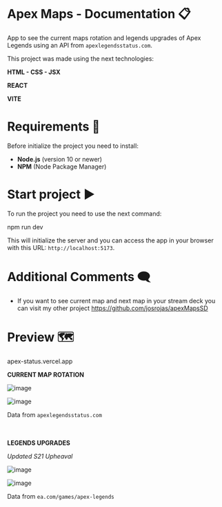 # Apex Maps - Documentation 📋

App to see the current maps rotation and legends upgrades of Apex Legends using an API from `apexlegendsstatus.com`.

This project was made using the next technologies:

**HTML - CSS - JSX**

**REACT**

**VITE**

# Requirements 🔎

Before initialize the project you need to install:

- **Node.js** (version 10 or newer)
- **NPM** (Node Package Manager)

# Start project ▶️

To run the project you need to use the next command:

npm run dev

This will initialize the server and you can access the app in your browser with this URL: `http://localhost:5173`. 

# Additional Comments 🗨
- If you want to see current map and next map in your stream deck you can visit my other project https://github.com/josrojas/apexMapsSD

# Preview 🗺

apex-status.vercel.app

**CURRENT MAP ROTATION**

![image](https://github.com/josrojas/ReactApexApi/assets/73319827/dc9f619e-fa0c-4192-864b-4130d6704c1d)

![image](https://github.com/josrojas/ReactApexApi/assets/73319827/b72ea795-0eda-4133-82aa-ec380258d639)

Data from `apexlegendsstatus.com`
<br><br><br>

**LEGENDS UPGRADES** 

*Updated S21 Upheaval*

![image](https://github.com/josrojas/ReactApexApi/assets/73319827/b5847781-8800-4b48-999b-411a963ca2b7)

![image](https://github.com/josrojas/ReactApexApi/assets/73319827/d711be4f-15de-4576-8af1-2249278d3f23)

Data from `ea.com/games/apex-legends`

